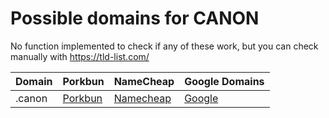 # Possible domains for CANON

No function implemented to check if any of these work, but you can check manually with https://tld-list.com/

| Domain | Porkbun | NameCheap | Google Domains |
|---|---|---|---|
| .canon | [Porkbun](https://porkbun.com/checkout/search?prb=e814663da1&tlds=&idnLanguage=&search=search&q=.canon) | [Namecheap](https://www.namecheap.com/domains/registration/results/?domain=.canon) | [Google](https://domains.google.com/registrar/search?searchTerm=.canon) |
